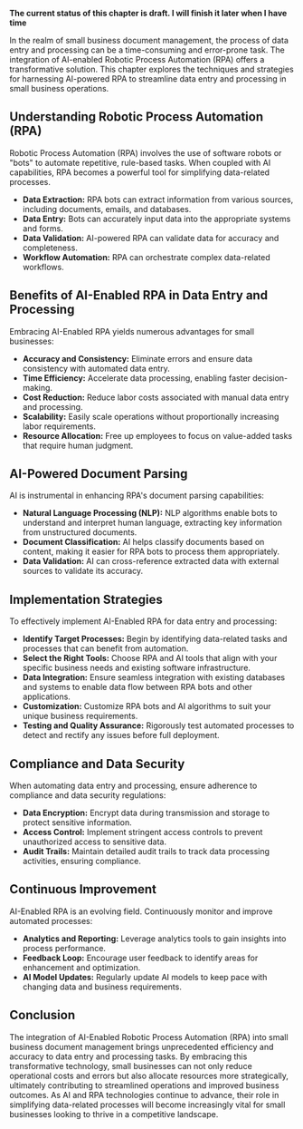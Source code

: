 **The current status of this chapter is draft. I will finish it later when I have time**

In the realm of small business document management, the process of data entry and processing can be a time-consuming and error-prone task. The integration of AI-enabled Robotic Process Automation (RPA) offers a transformative solution. This chapter explores the techniques and strategies for harnessing AI-powered RPA to streamline data entry and processing in small business operations.

Understanding Robotic Process Automation (RPA)
----------------------------------------------

Robotic Process Automation (RPA) involves the use of software robots or "bots" to automate repetitive, rule-based tasks. When coupled with AI capabilities, RPA becomes a powerful tool for simplifying data-related processes.

* **Data Extraction:** RPA bots can extract information from various sources, including documents, emails, and databases.
* **Data Entry:** Bots can accurately input data into the appropriate systems and forms.
* **Data Validation:** AI-powered RPA can validate data for accuracy and completeness.
* **Workflow Automation:** RPA can orchestrate complex data-related workflows.

Benefits of AI-Enabled RPA in Data Entry and Processing
-------------------------------------------------------

Embracing AI-Enabled RPA yields numerous advantages for small businesses:

* **Accuracy and Consistency:** Eliminate errors and ensure data consistency with automated data entry.
* **Time Efficiency:** Accelerate data processing, enabling faster decision-making.
* **Cost Reduction:** Reduce labor costs associated with manual data entry and processing.
* **Scalability:** Easily scale operations without proportionally increasing labor requirements.
* **Resource Allocation:** Free up employees to focus on value-added tasks that require human judgment.

AI-Powered Document Parsing
---------------------------

AI is instrumental in enhancing RPA's document parsing capabilities:

* **Natural Language Processing (NLP):** NLP algorithms enable bots to understand and interpret human language, extracting key information from unstructured documents.
* **Document Classification:** AI helps classify documents based on content, making it easier for RPA bots to process them appropriately.
* **Data Validation:** AI can cross-reference extracted data with external sources to validate its accuracy.

Implementation Strategies
-------------------------

To effectively implement AI-Enabled RPA for data entry and processing:

* **Identify Target Processes:** Begin by identifying data-related tasks and processes that can benefit from automation.
* **Select the Right Tools:** Choose RPA and AI tools that align with your specific business needs and existing software infrastructure.
* **Data Integration:** Ensure seamless integration with existing databases and systems to enable data flow between RPA bots and other applications.
* **Customization:** Customize RPA bots and AI algorithms to suit your unique business requirements.
* **Testing and Quality Assurance:** Rigorously test automated processes to detect and rectify any issues before full deployment.

Compliance and Data Security
----------------------------

When automating data entry and processing, ensure adherence to compliance and data security regulations:

* **Data Encryption:** Encrypt data during transmission and storage to protect sensitive information.
* **Access Control:** Implement stringent access controls to prevent unauthorized access to sensitive data.
* **Audit Trails:** Maintain detailed audit trails to track data processing activities, ensuring compliance.

Continuous Improvement
----------------------

AI-Enabled RPA is an evolving field. Continuously monitor and improve automated processes:

* **Analytics and Reporting:** Leverage analytics tools to gain insights into process performance.
* **Feedback Loop:** Encourage user feedback to identify areas for enhancement and optimization.
* **AI Model Updates:** Regularly update AI models to keep pace with changing data and business requirements.

Conclusion
----------

The integration of AI-Enabled Robotic Process Automation (RPA) into small business document management brings unprecedented efficiency and accuracy to data entry and processing tasks. By embracing this transformative technology, small businesses can not only reduce operational costs and errors but also allocate resources more strategically, ultimately contributing to streamlined operations and improved business outcomes. As AI and RPA technologies continue to advance, their role in simplifying data-related processes will become increasingly vital for small businesses looking to thrive in a competitive landscape.
